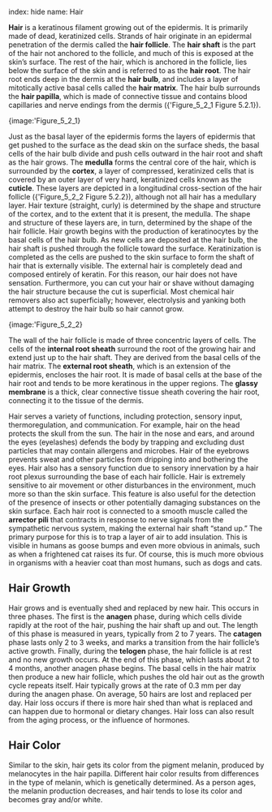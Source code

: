 index: hide
name: Hair

 **Hair** is a keratinous filament growing out of the epidermis. It is primarily made of dead, keratinized cells. Strands of hair originate in an epidermal penetration of the dermis called the  **hair follicle**. The  **hair shaft** is the part of the hair not anchored to the follicle, and much of this is exposed at the skin’s surface. The rest of the hair, which is anchored in the follicle, lies below the surface of the skin and is referred to as the  **hair root**. The hair root ends deep in the dermis at the  **hair bulb**, and includes a layer of mitotically active basal cells called the  **hair matrix**. The hair bulb surrounds the  **hair papilla**, which is made of connective tissue and contains blood capillaries and nerve endings from the dermis ({'Figure_5_2_1 Figure 5.2.1}).


{image:'Figure_5_2_1}
        

Just as the basal layer of the epidermis forms the layers of epidermis that get pushed to the surface as the dead skin on the surface sheds, the basal cells of the hair bulb divide and push cells outward in the hair root and shaft as the hair grows. The  **medulla** forms the central core of the hair, which is surrounded by the  **cortex**, a layer of compressed, keratinized cells that is covered by an outer layer of very hard, keratinized cells known as the  **cuticle**. These layers are depicted in a longitudinal cross-section of the hair follicle ({'Figure_5_2_2 Figure 5.2.2}), although not all hair has a medullary layer. Hair texture (straight, curly) is determined by the shape and structure of the cortex, and to the extent that it is present, the medulla. The shape and structure of these layers are, in turn, determined by the shape of the hair follicle. Hair growth begins with the production of keratinocytes by the basal cells of the hair bulb. As new cells are deposited at the hair bulb, the hair shaft is pushed through the follicle toward the surface. Keratinization is completed as the cells are pushed to the skin surface to form the shaft of hair that is externally visible. The external hair is completely dead and composed entirely of keratin. For this reason, our hair does not have sensation. Furthermore, you can cut your hair or shave without damaging the hair structure because the cut is superficial. Most chemical hair removers also act superficially; however, electrolysis and yanking both attempt to destroy the hair bulb so hair cannot grow.


{image:'Figure_5_2_2}
        

The wall of the hair follicle is made of three concentric layers of cells. The cells of the  **internal root sheath** surround the root of the growing hair and extend just up to the hair shaft. They are derived from the basal cells of the hair matrix. The  **external root sheath**, which is an extension of the epidermis, encloses the hair root. It is made of basal cells at the base of the hair root and tends to be more keratinous in the upper regions. The  **glassy membrane** is a thick, clear connective tissue sheath covering the hair root, connecting it to the tissue of the dermis.

Hair serves a variety of functions, including protection, sensory input, thermoregulation, and communication. For example, hair on the head protects the skull from the sun. The hair in the nose and ears, and around the eyes (eyelashes) defends the body by trapping and excluding dust particles that may contain allergens and microbes. Hair of the eyebrows prevents sweat and other particles from dripping into and bothering the eyes. Hair also has a sensory function due to sensory innervation by a hair root plexus surrounding the base of each hair follicle. Hair is extremely sensitive to air movement or other disturbances in the environment, much more so than the skin surface. This feature is also useful for the detection of the presence of insects or other potentially damaging substances on the skin surface. Each hair root is connected to a smooth muscle called the  **arrector pili** that contracts in response to nerve signals from the sympathetic nervous system, making the external hair shaft “stand up.” The primary purpose for this is to trap a layer of air to add insulation. This is visible in humans as goose bumps and even more obvious in animals, such as when a frightened cat raises its fur. Of course, this is much more obvious in organisms with a heavier coat than most humans, such as dogs and cats.

## Hair Growth

Hair grows and is eventually shed and replaced by new hair. This occurs in three phases. The first is the  **anagen** phase, during which cells divide rapidly at the root of the hair, pushing the hair shaft up and out. The length of this phase is measured in years, typically from 2 to 7 years. The  **catagen** phase lasts only 2 to 3 weeks, and marks a transition from the hair follicle’s active growth. Finally, during the  **telogen** phase, the hair follicle is at rest and no new growth occurs. At the end of this phase, which lasts about 2 to 4 months, another anagen phase begins. The basal cells in the hair matrix then produce a new hair follicle, which pushes the old hair out as the growth cycle repeats itself. Hair typically grows at the rate of 0.3 mm per day during the anagen phase. On average, 50 hairs are lost and replaced per day. Hair loss occurs if there is more hair shed than what is replaced and can happen due to hormonal or dietary changes. Hair loss can also result from the aging process, or the influence of hormones.

## Hair Color

Similar to the skin, hair gets its color from the pigment melanin, produced by melanocytes in the hair papilla. Different hair color results from differences in the type of melanin, which is genetically determined. As a person ages, the melanin production decreases, and hair tends to lose its color and becomes gray and/or white.

